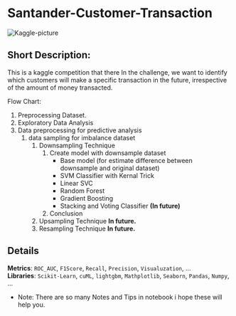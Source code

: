# Santander-Customer-Transaction
![Kaggle-picture](https://github.com/mrpintime/Santander-Customer-Transaction/assets/120576828/f7e0a43b-b291-4935-b272-0bdaa5e9b6b5)

## Short Description:  
This is a kaggle competition that there In the challenge, we want to identify which customers will make a specific transaction in the future, irrespective of the amount of money transacted.

Flow Chart:     
1. Preprocessing Dataset.
2. Exploratory Data Analysis
3. Data preprocessing for predictive analysis
   1. data sampling for imbalance dataset
      1. Downsampling Technique
         1. Create model with downsample dataset
            - Base model (for estimate difference between downsample and original dataset)
            - SVM Classifier with Kernal Trick
            - Linear SVC
            - Random Forest
            - Gradient Boosting
            - Stacking and Voting Classifier **(In future)**
         2. Conclusion
      3. Upsampling Technique
         **In future.**
      4. Resampling Technique
         **In future.**

## Details  
**Metrics**: `ROC_AUC`, `F1Score`, `Recall`, `Precision`, `Visualuzation`, ...  
**Libraries**: `Scikit-Learn`, `cuML`, `lightgbm`, `Mathplotlib`, `Seaborn`, `Pandas`, `Numpy`, ...  

- Note: There are so many Notes and Tips in notebook i hope these will help you. 
